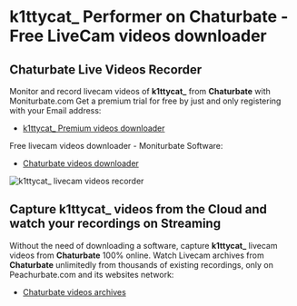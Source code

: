 # k1ttycat_ Performer on Chaturbate - Free LiveCam videos downloader

## Chaturbate Live Videos Recorder

Monitor and record livecam videos of **k1ttycat_** from **Chaturbate** with Moniturbate.com
Get a premium trial for free by just and only registering with your Email address:
* [k1ttycat_ Premium videos downloader](https://moniturbate.com/request-demo-licence-key.html)

Free livecam videos downloader - Moniturbate Software:
* [Chaturbate videos downloader](https://moniturbate.com/moniturbate-download-software.html)

![k1ttycat_ livecam videos recorder](https://peachurnet.com/templates/moniturbate-software.png)


## Capture k1ttycat_ videos from the Cloud and watch your recordings on Streaming

Without the need of downloading a software, capture **k1ttycat_** livecam videos from **Chaturbate** 100% online.
Watch Livecam archives from **Chaturbate** unlimitedly from thousands of existing recordings, only on Peachurbate.com and its websites network:
* [Chaturbate videos archives](https://peachurnet.com/)